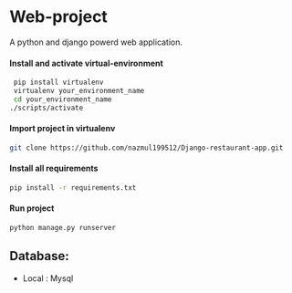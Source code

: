 # Web-project
A python and django powerd web application.

#### Install and activate virtual-environment 
```bash
 pip install virtualenv
 virtualenv your_environment_name
 cd your_environment_name
./scripts/activate
 ```
 #### Import project in virtualenv
 ```bash
 git clone https://github.com/nazmul199512/Django-restaurant-app.git
 ```
 
#### Install all  requirements 
```bash
pip install -r requirements.txt
```
#### Run project 
```bash
python manage.py runserver
```

## Database:
* Local : Mysql

